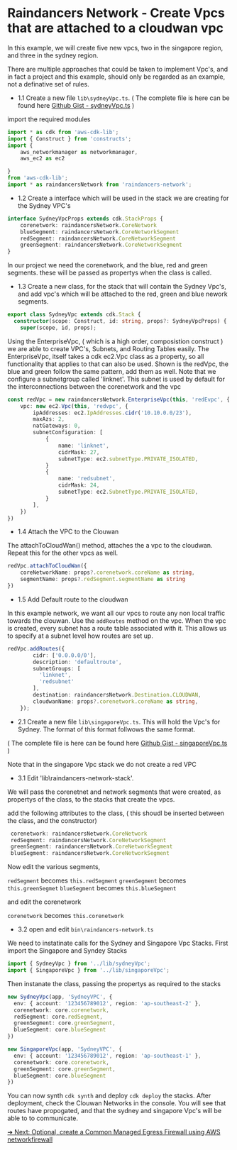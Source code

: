 # Raindancers Network - Create Vpcs that are attached to a cloudwan vpc

In this example, we will create five new vpcs, two in the singapore region, and three in the sydney region. 

<diagram>

There are multiple approaches that could be taken to implement Vpc's, and in fact a project and this example, should only be regarded as an example, not a definative set of rules.

* 1.1 Create a new file `lib\sydneyVpc.ts`.  ( The complete file is here can be found here  [Github Gist - sydneyVpc.ts](https://gist.github.com/mrpackethead/38280b71234ab31cc4b887d71c58e314) )

import the required modules

```typescript
import * as cdk from 'aws-cdk-lib';
import { Construct } from 'constructs';
import { 
	aws_networkmanager as networkmanager,
	aws_ec2 as ec2

}
from 'aws-cdk-lib';
import * as raindancersNetwork from 'raindancers-network';
```

* 1.2  Create a interface which will be used in the stack we are creating for the Sydney VPC's
```typescript
interface SydneyVpcProps extends cdk.StackProps {
	corenetwork: raindancersNetwork.CoreNetwork
	blueSegment: raindancersNetwork.CoreNetworkSegment
	redSegment: raindancersNetwork.CoreNetworkSegment
	greenSegment: raindancersNetwork.CoreNetworkSegment
}
```
In our project we need the corenetwork, and the blue, red and green segments.  these will be passed as propertys when the class is called.

* 1.3 Create a new class, for the stack that will contain the Sydney Vpc's, and add vpc's which will be attached to the red, green and blue nework segments.  

```typescript
export class SydneyVpc extends cdk.Stack {
  constructor(scope: Construct, id: string, props?: SydneyVpcProps) {
    super(scope, id, props);
```

Using the EnterpriseVpc, ( which is a high order, composistion construct ) we are able to create VPC's, Subnets, and Routing Tables easily.  The EnterpriseVpc, itself takes a cdk ec2.Vpc class as a property, so all functionality that applies to that can also be used.  Shown is the redVpc, the blue and green follow the same pattern, add them as well.   Note that we configure a subnetgroup called 'linknet'.  This subnet is used by default for the interconnections between the corenetwork and the vpc

```typescript
const redVpc = new raindancersNetwork.EnterpriseVpc(this, 'redEvpc', {
	vpc: new ec2.Vpc(this, 'redvpc', {
		ipAddresses: ec2.IpAddresses.cidr('10.10.0.0/23'),
		maxAzs: 2,
		natGateways: 0,
		subnetConfiguration: [
			{
				name: 'linknet',
				cidrMask: 27,
				subnetType: ec2.subnetType.PRIVATE_ISOLATED,
			}
			{
				name: 'redsubnet',
				cidrMask: 24,
				subnetType: ec2.SubnetType.PRIVATE_ISOLATED,
			}
		],
	})
})
```

* 1.4 Attach the VPC to the Clouwan

The attachToCloudWan() method, attaches the a vpc to the cloudwan.  Repeat this for the other vpcs as well.


```typescript
redVpc.attachToCloudWan({
	coreNetworkName: props?.corenetwork.coreName as string,
	segmentName: props?.redSegment.segmentName as string
})
```

* 1.5 Add Default route to the cloudwan

In this example network, we want all our vpcs to route any non local traffic towards the clouwan.   Use the `addRoutes` method on the vpc.  When the vpc is created, every subnet has a route table associated with it. This allows us to specify at a subnet level how routes are set up.  

```typescript
redVpc.addRoutes({
		cidr: ['0.0.0.0/0'],
		description: 'defaultroute',
		subnetGroups: [
		  'linknet',
		  'redsubnet'
		],
		destination: raindancersNetwork.Destination.CLOUDWAN,
		cloudwanName: props?.corenetwork.coreName as string,
	});
```	

* 2.1  Create a new file `lib\singaporeVpc.ts`.  This will hold the Vpc's for Sydney. The format of this format follwows the same format. 

 ( The complete file is here can be found here  [Github Gist - singaporeVpc.ts](https://gist.github.com/mrpackethead/97106f8860e66199c303b6e1e69aaa99) )

 Note that in the singapore Vpc stack we do not create a red VPC


 * 3.1  Edit 'lib\raindancers-network-stack'. 

 We will pass the corenetnet and network segments that were created, as propertys of the class, to the stacks that create the vpcs.

 add the following attributes to the class, ( this shoudl be inserted between the class, and the constructor)

 ```typescript
  corenetwork: raindancersNetwork.CoreNetwork
  redSegment: raindancersNetwork.CoreNetworkSegment
  greenSegment: raindancersNetwork.CoreNetworkSegment
  blueSegment: raindancersNetwork.CoreNetworkSegment
```

Now edit the various segments, 

`redSegment` becomes `this.redSegment` 
`greenSegment` becomes `this.greenSegmet`
`blueSegment` becomes `this.blueSegment`

and edit the corenetwork

`corenetwork` becomes `this.corenetwork`


* 3.2 open and edit `bin\raindancers-network.ts` 

We need to instatinate calls for the Sydney and Singapore Vpc Stacks. First import the Singapore and Syndey Stacks

```typescript
import { SydneyVpc } from '../lib/sydneyVpc';
import { SingaporeVpc } from '../lib/singaporeVpc';
```

Then instanate the class, passing the propertys as required to the stacks

```typescript
new SydneyVpc(app, 'SydneyVPC', {
  env: { account: '123456789012', region: 'ap-southeast-2' },
  corenetwork: core.corenetwork,
  redSegment: core.redSegment,
  greenSegment: core.greenSegment,
  blueSegment: core.blueSegment
})

new SingaporeVpc(app, 'SydneyVPC', {
  env: { account: '123456789012', region: 'ap-southeast-1' },
  corenetwork: core.corenetwork,
  greenSegment: core.greenSegment,
  blueSegment: core.blueSegment
})
```

You can now synth `cdk synth` and deploy `cdk deploy` the stacks.   After deployment, check the Clouwan Networks in the console. You will see that routes have propogated, and that the sydney and singapore Vpc's will be able to to communicate.

[➔ Next: Optional, create a Common Managed Egress Firewall using AWS networkfirewall](egress.md)
















  







